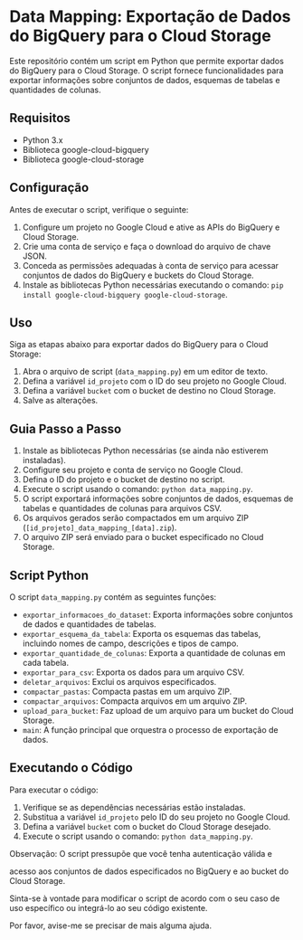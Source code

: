 # Data Mapping: Exportação de Dados do BigQuery para o Cloud Storage

Este repositório contém um script em Python que permite exportar dados do BigQuery para o Cloud Storage. O script fornece funcionalidades para exportar informações sobre conjuntos de dados, esquemas de tabelas e quantidades de colunas.

## Requisitos
- Python 3.x
- Biblioteca google-cloud-bigquery
- Biblioteca google-cloud-storage

## Configuração
Antes de executar o script, verifique o seguinte:

1. Configure um projeto no Google Cloud e ative as APIs do BigQuery e Cloud Storage.
2. Crie uma conta de serviço e faça o download do arquivo de chave JSON.
3. Conceda as permissões adequadas à conta de serviço para acessar conjuntos de dados do BigQuery e buckets do Cloud Storage.
4. Instale as bibliotecas Python necessárias executando o comando: `pip install google-cloud-bigquery google-cloud-storage`.

## Uso
Siga as etapas abaixo para exportar dados do BigQuery para o Cloud Storage:

1. Abra o arquivo de script (`data_mapping.py`) em um editor de texto.
2. Defina a variável `id_projeto` com o ID do seu projeto no Google Cloud.
3. Defina a variável `bucket` com o bucket de destino no Cloud Storage.
4. Salve as alterações.

## Guia Passo a Passo
1. Instale as bibliotecas Python necessárias (se ainda não estiverem instaladas).
2. Configure seu projeto e conta de serviço no Google Cloud.
3. Defina o ID do projeto e o bucket de destino no script.
4. Execute o script usando o comando: `python data_mapping.py`.
5. O script exportará informações sobre conjuntos de dados, esquemas de tabelas e quantidades de colunas para arquivos CSV.
6. Os arquivos gerados serão compactados em um arquivo ZIP (`[id_projeto]_data_mapping_[data].zip`).
7. O arquivo ZIP será enviado para o bucket especificado no Cloud Storage.

## Script Python
O script `data_mapping.py` contém as seguintes funções:
- `exportar_informacoes_do_dataset`: Exporta informações sobre conjuntos de dados e quantidades de tabelas.
- `exportar_esquema_da_tabela`: Exporta os esquemas das tabelas, incluindo nomes de campo, descrições e tipos de campo.
- `exportar_quantidade_de_colunas`: Exporta a quantidade de colunas em cada tabela.
- `exportar_para_csv`: Exporta os dados para um arquivo CSV.
- `deletar_arquivos`: Exclui os arquivos especificados.
- `compactar_pastas`: Compacta pastas em um arquivo ZIP.
- `compactar_arquivos`: Compacta arquivos em um arquivo ZIP.
- `upload_para_bucket`: Faz upload de um arquivo para um bucket do Cloud Storage.
- `main`: A função principal que orquestra o processo de exportação de dados.

## Executando o Código
Para executar o código:

1. Verifique se as dependências necessárias estão instaladas.
2. Substitua a variável `id_projeto` pelo ID do seu projeto no Google Cloud.
3. Defina a variável `bucket` com o bucket do Cloud Storage desejado.
4. Execute o script usando o comando: `python data_mapping.py`.

Observação: O script pressupõe que você tenha autenticação válida e

 acesso aos conjuntos de dados especificados no BigQuery e ao bucket do Cloud Storage.

Sinta-se à vontade para modificar o script de acordo com o seu caso de uso específico ou integrá-lo ao seu código existente.

Por favor, avise-me se precisar de mais alguma ajuda.
